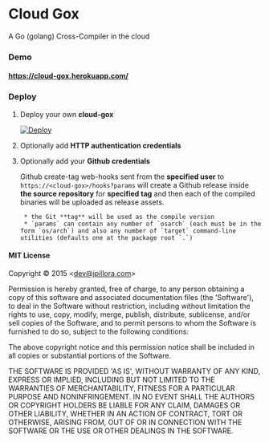 # Cloud Gox

A Go (golang) Cross-Compiler in the cloud

### Demo

#### https://cloud-gox.herokuapp.com/

### Deploy

1. Deploy your own **cloud-gox**

	[![Deploy](https://www.herokucdn.com/deploy/button.png)](https://heroku.com/deploy)

1. Optionally add **HTTP authentication credentials**

1. Optionally add your **Github credentials**

	Github create-tag web-hooks sent from the **specified user** to `https://<cloud-gox>/hooks?params` will create a Github release inside **the source repository** for **specified tag** and then each of the compiled binaries will be uploaded as release assets.

		* the Git **tag** will be used as the compile version
		* `params` can contain any number of `osarch` (each must be in the form `os/arch`) and also any number of `target` command-line utilities (defaults one at the package root `.`)

#### MIT License

Copyright © 2015 &lt;dev@jpillora.com&gt;

Permission is hereby granted, free of charge, to any person obtaining
a copy of this software and associated documentation files (the
'Software'), to deal in the Software without restriction, including
without limitation the rights to use, copy, modify, merge, publish,
distribute, sublicense, and/or sell copies of the Software, and to
permit persons to whom the Software is furnished to do so, subject to
the following conditions:

The above copyright notice and this permission notice shall be
included in all copies or substantial portions of the Software.

THE SOFTWARE IS PROVIDED 'AS IS', WITHOUT WARRANTY OF ANY KIND,
EXPRESS OR IMPLIED, INCLUDING BUT NOT LIMITED TO THE WARRANTIES OF
MERCHANTABILITY, FITNESS FOR A PARTICULAR PURPOSE AND NONINFRINGEMENT.
IN NO EVENT SHALL THE AUTHORS OR COPYRIGHT HOLDERS BE LIABLE FOR ANY
CLAIM, DAMAGES OR OTHER LIABILITY, WHETHER IN AN ACTION OF CONTRACT,
TORT OR OTHERWISE, ARISING FROM, OUT OF OR IN CONNECTION WITH THE
SOFTWARE OR THE USE OR OTHER DEALINGS IN THE SOFTWARE.

